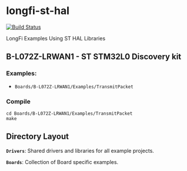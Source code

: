 # longfi-st-hal

[![Build Status](https://travis-ci.com/helium/longfi-st-hal.svg?token=bzKc8EpW7xxqudyhDiz1&branch=master)](https://travis-ci.com/helium/longfi-st-hal)

LongFi Examples Using ST HAL Libraries

## B-L072Z-LRWAN1 - ST STM32L0 Discovery kit
### Examples: 
* `Boards/B-L072Z-LRWAN1/Examples/TransmitPacket`

### Compile
```
cd Boards/B-L072Z-LRWAN1/Examples/TransmitPacket
make
```

## Directory Layout
**`Drivers`**: Shared drivers and libraries for all example projects.

**`Boards`**: Collection of Board specific examples.


